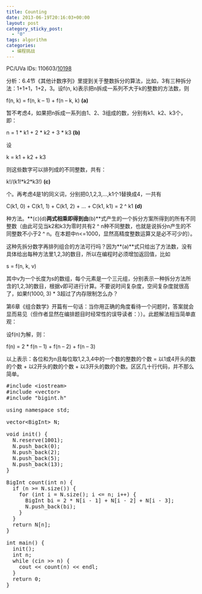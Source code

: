 ```yaml
---
title: Counting
date: 2013-06-19T20:16:03+00:00
layout: post
category_sticky_post:
  - "0"
tags: algorithm
categories:
  - 编程挑战
---
```

PC/UVa IDs: 110603/<a href="http://uva.onlinejudge.org/index.php?option=com_onlinejudge&#038;Itemid=8&#038;page=show_problem&#038;problem=1139" target="_blank">10198</a>

分析：6.4节《其他计数序列》里提到关于整数拆分的算法，比如，3有三种拆分法：1+1+1，1+2，3。设f(n, k)表示把n拆成一系列不大于k的整数的方法数，则
  
f(n, k) = f(n, k &#8211; 1) + f(n &#8211; k, k) **(a)**
  
暂不考虑4，如果把n拆成一系列由1、2、3组成的数，分别有k1、k2、k3个，即：
  
n = 1 \* k1 + 2 \* k2 + 3 * k3 **(b)**
  
设
  
k = k1 + k2 + k3
  
则这些数字可以排列成的不同整数，共有：　<!--more-->


  
k!/(k1!\*k2\*k3!) **(c)**
  
个。再考虑4是1的同义词，分别把0,1,2,3,&#8230;,k1个1替换成4，一共有
  
C(k1, 0) + C(k1, 1) + C(k1, 2) + &#8230; + C(k1, k1) = 2 ^ k1 **(d)**
  
种方法。**(c)(d)**两式相乘即得到由**(b)**式产生的一个拆分方案所得到的所有不同整数（由此可见当k2和k3为零时共有2 ^ n种不同整数，也就是说拆分n产生的不同整数不小于2 ^ n。在本题中n<=1000，显然高精度整数运算又是必不可少的）。
      
这种先拆分数字再排列组合的方法可行吗？因为**(a)**式只给出了方法数，没有具体给出每种方法里1,2,3的数目，所以在编程时必须增加返回值，比如
  
s = f(n, k, v)
  
其中v为一个长度为s的数组，每个元素是一个三元组，分别表示一种拆分方法所含的1,2,3的数目，根据v即可进行计算。不要说时间复杂度，空间复杂度就很高了，如果f(1000, 3) * 3超过了内存限制怎么办？
      
第6章《组合数学》开篇有一句话：当你用正确的角度看待一个问题时，答案就会显而易见（但作者显然在编排题目时经常性的误导读者：））。此题解法相当简单直观：
  
设f(n)为解，则：
  
f(n) = 2 * f(n &#8211; 1) + f(n &#8211; 2) + f(n &#8211; 3)
  
以上表示：各位和为n且每位取1,2,3,4中的一个数的整数的个数 = 以1或4开头的数的个数 + 以2开头的数的个数 + 以3开头的数的个数。区区几十行代码，并不那么简单。

<pre class="brush: cpp; title: ; notranslate" title="">#include &lt;iostream&gt;
#include &lt;vector&gt;
#include "bigint.h"

using namespace std;

vector&lt;BigInt&gt; N;

void init() {
  N.reserve(1001);
  N.push_back(0);
  N.push_back(2);
  N.push_back(5);
  N.push_back(13);
}

BigInt count(int n) {
  if (n &gt;= N.size()) {
    for (int i = N.size(); i &lt;= n; i++) {
      BigInt bi = 2 * N[i - 1] + N[i - 2] + N[i - 3];
      N.push_back(bi);
    }
  }
  return N[n];
}

int main() {
  init();
  int n;
  while (cin &gt;&gt; n) {
    cout &lt;&lt; count(n) &lt;&lt; endl;
  }
  return 0;
}
</pre>

<div class="addtoany_share_save_container addtoany_content_bottom">
  <div class="a2a_kit a2a_kit_size_32 addtoany_list a2a_target" id="wpa2a_41">
    <a class="a2a_button_facebook" href="http://www.addtoany.com/add_to/facebook?linkurl=http%3A%2F%2Fkuangtong.me%2F2013%2F06%2F19%2Fcounting%2F&linkname=Counting" title="Facebook" rel="nofollow" target="_blank"></a><a class="a2a_button_twitter" href="http://www.addtoany.com/add_to/twitter?linkurl=http%3A%2F%2Fkuangtong.me%2F2013%2F06%2F19%2Fcounting%2F&linkname=Counting" title="Twitter" rel="nofollow" target="_blank"></a><a class="a2a_button_google_plus" href="http://www.addtoany.com/add_to/google_plus?linkurl=http%3A%2F%2Fkuangtong.me%2F2013%2F06%2F19%2Fcounting%2F&linkname=Counting" title="Google+" rel="nofollow" target="_blank"></a><a class="a2a_button_sina_weibo" href="http://www.addtoany.com/add_to/sina_weibo?linkurl=http%3A%2F%2Fkuangtong.me%2F2013%2F06%2F19%2Fcounting%2F&linkname=Counting" title="Sina Weibo" rel="nofollow" target="_blank"></a><a class="a2a_dd addtoany_share_save" href="https://www.addtoany.com/share_save"></a>
  </div>
</div>